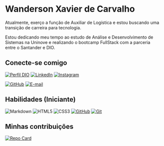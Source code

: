 # Wanderson Xavier de Carvalho
Atualmente, exerço a função de Auxiliar de Logística e estou buscando uma transição de carreira para tecnologia.

Estou dedicando meu tempo ao estudo de Análise e Desenvolvimento de Sistemas na Uninove e realizando o bootcamp FullStack com a parceria entre o Santander e DIO.

## Conecte-se comigo
[![Perfil DIO](https://img.shields.io/badge/-Meu%20Perfil%20na%20DIO-30A3DC?style=for-the-badge)](https://web.dio.me/users/wandersonxcarvalho/)
[![LinkedIn](https://img.shields.io/badge/LinkedIn-000?style=for-the-badge&logo=linkedin&logoColor=0E76A8)](https://www.linkedin.com/in/wandersonxcarvalho/)
[![Instagram](https://img.shields.io/badge/Instagram-000?style=for-the-badge&logo=instagram)](https://www.instagram.com/_WANDERSONXC/)

[![GitHub](https://img.shields.io/badge/GitHub-000?style=for-the-badge&logo=github&logoColor=fff)](https://github.com/wandersonxc)
[![E-mail](https://img.shields.io/badge/-Email-000?style=for-the-badge&logo=gmail&logoColor=E94D5F)](wandersonxcarvalho@gmail.com)


## Habilidades (Iniciante)
![Markdown](https://img.shields.io/badge/Markdown-000?style=for-the-badge&logo=markdown)
![HTML5](https://img.shields.io/badge/HTML5-000?style=for-the-badge&logo=html5)
![CSS3](https://img.shields.io/badge/CSS3-000?style=for-the-badge&logo=css3&logoColor=264CE4)
[![GitHub](https://img.shields.io/badge/GitHub-000?style=for-the-badge&logo=github&logoColor=fff)](https://docs.github.com/pt)
[![Git](https://img.shields.io/badge/Git-000?style=for-the-badge&logo=git&logoColor=fff)](https://git-scm.com/doc)

## Minhas contribuições
[![Repo Card](https://github-readme-stats.vercel.app/api/pin/?username=wandersonxc&repo=dio-lab-open-source&bg_color=000&border_color=30A3DC&show_icons=true&icon_color=30A3DC&title_color=E94D5F&text_color=FFF)](https://github.com/wandersonxc/dio-lab-open-source)